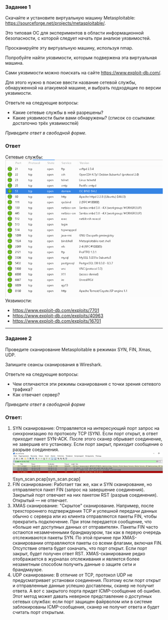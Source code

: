 ### Задание 1
Скачайте и установите виртуальную машину Metasploitable: https://sourceforge.net/projects/metasploitable/.

Это типовая ОС для экспериментов в области информационной безопасности, с которой следует начать при анализе уязвимостей.

Просканируйте эту виртуальную машину, используя nmap.

Попробуйте найти уязвимости, которым подвержена эта виртуальная машина.

Сами уязвимости можно поискать на сайте https://www.exploit-db.com/.

Для этого нужно в поиске ввести название сетевой службы, обнаруженной на атакуемой машине, и выбрать подходящие по версии уязвимости.

Ответьте на следующие вопросы:

* Какие сетевые службы в ней разрешены?
* Какие уязвимости были вами обнаружены? (список со ссылками: достаточно трёх уязвимостей)  

*Приведите ответ в свободной форме.*

### Ответ
Сетевые службы:  
![Pic1](network.PNG)  
Уязвимости:  
* https://www.exploit-db.com/exploits/7701  
* https://www.exploit-db.com/exploits/40963 
* https://www.exploit-db.com/exploits/16701  

---

### Задание 2
Проведите сканирование Metasploitable в режимах SYN, FIN, Xmas, UDP.

Запишите сеансы сканирования в Wireshark.

Ответьте на следующие вопросы:

* Чем отличаются эти режимы сканирования с точки зрения сетевого трафика?
* Как отвечает сервер?

*Приведите ответ в свободной форме*

### Ответ:  

1. SYN сканирование:
Отправляется на интересующий порт запрос на синхронизацию по протоколу TCP (SYN). Если порт открыт, в ответ приходит пакет SYN-ACK. После этого сканер обрывает соединение, не завершив его установку. Если порт закрыт, приходит сообщение о разрыве соединения.
![syn_scan](syn_scan.PNG)
![syn_scan.pcap[syn_scan.pcap]
2. FIN сканирование:
Работает так же, как и SYN сканирование, но отправляется пакет FIN (запрос на завершение соединения).
Закрытый порт отвечает на них пакетом RST (разрыв соединения). Открытый — не отвечает.
3. XMAS сканирование:
"Скрытое" сканирование.  Например, после трехстороннего подтверждения TCP и успешной передачи данных обычно с сервера или из клиента отправляются пакеты FIN, чтобы прекратить подключение. При этом передается сообщение, что «больше нет доступных данных от отправителя». Пакеты FIN часто остаются незамеченными брандмауэром, так как в первую очередь отслеживаются пакеты SYN. По этой причине при XMAS-сканировании отправляются пакеты со всеми флагами, включая FIN. Отсутствие ответа будет означать, что порт открыт. Если порт закрыт, будет получен ответ RST. XMAS-сканирование редко отображается в журналах отслеживания и является более незаметным способом получить данные о защите сети и брандмауэре.
4. UDP сканирование:
В отличие от TCP, протокол UDP не предусматривает установки соединения. Поэтому если порт открыт и отправленные данные успешно доставлены, сканер не получит ответа. А вот с закрытого порта придет ICMP-сообщение об ошибке. Этот метод может давать неверное представление о доступных сетевых службах: если порт защищен файрволом или в системе заблокированы ICMP-сообщения, сканер не получит ответа и будет считать порт открытым.
